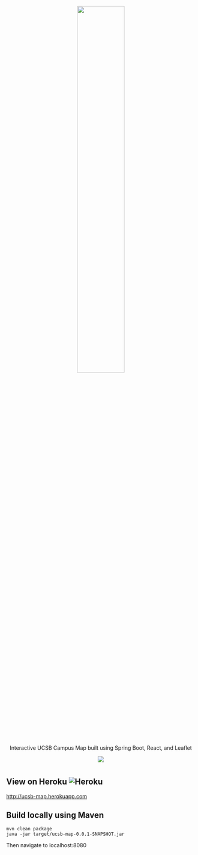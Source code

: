 <p align="center">
    <img src="https://vectr.com/tygooch/cwliL01Vy.svg?width=1612.6211386287864&height=499.67313762929007&select=k1rqVfLtjJ,bg058HDeJ&source=selection"
        height="50%" width="50%">
</p>

<p align="center">
Interactive UCSB Campus Map built using Spring Boot, React, and Leaflet
</p>

<p align="center">
    <a href="https://travis-ci.org/TyGooch/ucsb-map">
        <img src="https://travis-ci.org/TyGooch/ucsb-map.svg?branch=master" />
    </a>
</p>

#

## View on Heroku ![Heroku](http://heroku-badge.herokuapp.com/?app=angularjs-crypto&style=flat&svg=1)


http://ucsb-map.herokuapp.com

## Build locally using Maven
```
mvn clean package
java -jar target/ucsb-map-0.0.1-SNAPSHOT.jar
```
Then navigate to localhost:8080
